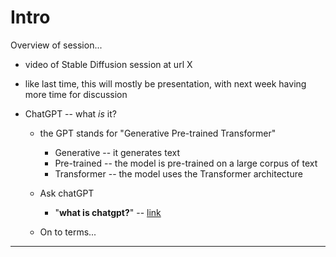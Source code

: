 # Intro

Overview of session...
- video of Stable Diffusion session at url X
- like last time, this will mostly be presentation, with next week having more time for discussion

- ChatGPT -- what _is_ it?

    - the GPT stands for "Generative Pre-trained Transformer"
        - Generative -- it generates text
        - Pre-trained -- the model is pre-trained on a large corpus of text
        - Transformer -- the model uses the Transformer architecture

    - Ask chatGPT
        - "__what is chatgpt?__" -- [link](ex_intro_define_self_what-are-you.html)

    - On to terms...

---